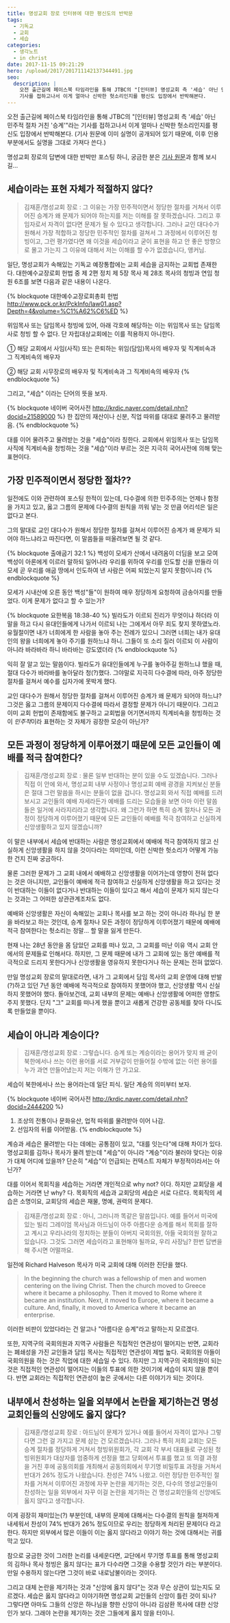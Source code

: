 ```yaml
---
title: 명성교회 장로 인터뷰에 대한 평신도의 반박문
tags:
  - 기독교
  - 교회
  - 세습
categories:
  - 생각노트
  - in christ
date: 2017-11-15 09:21:29
hero: /upload/2017/201711142137344491.jpg
seo:
  description: |
    오전 출근길에 페이스북 타임라인을 통해 JTBC의 "[인터뷰] 명성교회 측 '세습' 아닌 민주적 절차 거친 '승계'"라는
    기사를 접하고나서 이게 얼마나 신박한 헛소리인지를 평신도 입장에서 반박해본다.
---
```



오전 출근길에 페이스북 타임라인을 통해 JTBC의 "[인터뷰] 명성교회 측 '세습' 아닌 민주적 절차 거친
'승계'"라는 기사를 접하고나서 이게 얼마나 신박한 헛소리인지를 평신도 입장에서 반박해본다.
(기사 원문에 이미 실명이 공개되어 있기 때문에, 이후 인용 부분에서도 실명을 그대로 가져다 쓴다.)

명성교회 장로의 답변에 대한 반박만 포스팅 하니, 궁금한 분은 [기사 원문](http://news.jtbc.joins.com/article/article.aspx?news_id=NB11549763)과 함께 보시길...

## 세습이라는 표현 자체가 적절하지 않다?

> 김재훈/명성교회 장로 : 그 이유는 가장 민주적이면서 정당한 절차를 거쳐서 이루어진 승계가 왜 문제가
되어야 하는지를 저는 이해를 잘 못하겠습니다. 그리고 후임자로서 자격이 없다면 문제가 될 수 있다고
생각합니다. 그러나 교인 대다수가 원해서 가장 적합하고 정당한 민주적인 절차를 걸쳐서 그 과정에서
이루어진 청빙이고, 그런 평가였다면 왜 이것을 세습이라고 굳이 표현을 하고 안 좋은 방향으로 몰고 가는지
그 이유에 대해서 저는 이해를 할 수가 없겠습니다, 앵커님.

일단, 명성교회가 속해있는 기독교 예장통합에는 교회 세습을 금지하는 교회법 존재한다. 대한예수교장로회
헌법 중 제 2편 정치 제 5장 목사 제 28조 목사의 청빙과 연임 청원 6조를 보면 다음과 같은 내용이 나온다.

{% blockquote 대한예수교장로회총회 헌법 http://www.pck.or.kr/PckInfo/law01.asp?Depth=4&volume=%C1%A62%C6%ED %}

위임목사 또는 담임목사 청빙에 있어, 아래 각호에 해당하는 이는 위임목사 또는 담임목사로 청빙 할 수
없다. 단 자립대상교회에는 이를 적용하지 아니한다.

① 해당 교회에서 사임(사직) 또는 은퇴하는 위임(담임)목사의 배우자 및 직계비속과 그 직계비속의 배우자

② 해당 교회 시무장로의 배우자 및 직계비속과 그 직계비속의 배우자
{% endblockquote %}

그리고, "세습" 이라는 단어의 뜻을 보자.

{% blockquote 네이버 국어사전 http://krdic.naver.com/detail.nhn?docid=21589000 %}
한 집안의 재산이나 신분, 직업 따위를 대대로 물려주고 물려받음.
{% endblockquote %}

대를 이어 물려주고 물려받는 것을 "세습"이라 칭한다. 교회에서 위임목사 또는 담임목사직에 직계비속을
청빙하는 것을 "세습"이라 부르는 것은 지극히 국어사전에 의해 맞는 표현이다.

## 가장 민주적이면서 정당한 절차??

일전에도 이와 관련하여 포스팅 한적이 있는데, 다수결에 의한 민주주의는 언제나 함정을 가지고 있고,
옳고 그름의 문제에 다수결의 원칙을 끼워 넣는 것 만큼 어리석은 일은 없다고 본다.

그의 말대로 교인 대다수가 원해서 정당한 절차를 걸쳐서 이루어진 승계가 왜 문제가 되어야 하느냐라고
따진다면, 이 말씀들을 떠올려보면 될 것 같다.


{% blockquote 출애굽기 32:1 %}
백성이 모세가 산에서 내려옴이 더딤을 보고 모여 백성이 아론에게 이르러 말하되 일어나라 우리를 위하여
우리를 인도할 신을 만들라 이 모세 곧 우리를 애굽 땅에서 인도하여 낸 사람은 어찌 되었는지 알지
못함이니라
{% endblockquote %}

모세가 시내산에 오른 동안 백성"들"이 원하여 매우 정당하게 요청하여 금송아지를 만들었다. 이게 문제가
없다고 할 수 있는가?

{% blockquote 요한복음 18:38-40 %}
빌라도가 이르되 진리가 무엇이냐 하더라 이 말을 하고 다시 유대인들에게 나가서 이르되 나는 그에게서
아무 죄도 찾지 못하였노라. 유월절이면 내가 너희에게 한 사람을 놓아 주는 전례가 있으니 그러면 너희는
내가 유대인의 왕을 너희에게 놓아 주기를 원하느냐 하니. 그들이 또 소리 질러 이르되 이 사람이 아니라
바라바라 하니 바라바는 강도였더라
{% endblockquote %}

익히 잘 알고 있는 말씀이다. 빌라도가 유대인들에게 누구를 놓아주길 원하느냐 했을 때, 절대 다수가
바라바를 놓아달라 청(?)했다. 그야말로 지극히 다수결에 따라, 아주 정당한 절차를 걸쳐서 예수를 십자가에
못박게 했다.

교인 대다수가 원해서 정당한 절차를 걸쳐서 이루어진 승계가 왜 문제가 되어야 하느냐? 그것은 옳고 그름의
문제이지 다수결에 따라서 결정할 문제가 아니기 때문이다. 그리고 이미 교회 헌법이 존재함에도 불구하고
교회법을 어기면서까지 직계비속을 청빙하는 것이 *민주적*이라 표현하는 것 자체가 굉장한 모순이 아닌가?

## 모든 과정이 정당하게 이루어졌기 때문에 모든 교인들이 예배를 적극 참여한다?

> 김재훈/명성교회 장로 :  물론 일부 반대하는 분이 있을 수도 있겠습니다. 그러나 직접 이 안에 와서,
명성교회 내부 사정이나 명성교회 예배 광경을 지켜보신 분들은 절대 그런 말씀을 하시는 분들이 없을
겁니다. 명성교회 와서 직접 예배를 드려보시고 교인들의 예배 자세라든가 예배를 드리는 모습들을 보면
아마 이런 말씀들은 일거에 사라지리라고 생각합니다. 왜 그런가 하면 특히 승계 절차나 모든 과정이
정당하게 이루어졌기 때문에 모든 교인들이 예배를 적극 참여하고 신실하게 신앙생활하고 있지 않겠습니까?


이 말은 내부에서 세습에 반대하는 사람은 명성교회에서 예배에 적극 참여하지 않고 신실하게 신앙생활을
하지 않을 것이다라는 의미인데, 이런 신박한 헛소리가 어떻게 가능한 건지 진짜 궁금하다.

물론 그러한 문제가 그 교회 내에서 예배하고 신앙생활을 이어가는데 영향이 전혀 없다는 것은 아니지만,
교인들이 예배에 적극 참여하고 신실하게 신앙생활을 하고 있다는 것이 반대하는 이들이 없다거나 반대하는
이들이 있다고 해서 세습이 문제가 되지 않는다는 것과는 그 어떠한 상관관계조차도 없다.

예배와 신앙생활은 자신이 속해있는 교회나 목사를 보고 하는 것이 아니라 하나님 한 분을 바라보고 하는
것인데, 승계 절차나 모든 과정이 정당하게 이루어졌기 때문에 예배에 적극 참여한다는 헛소리는 정말...
할 말을 잃게 만든다.

현재 나는 28년 동안을 몸 담았던 교회를 떠나 있고, 그 교회를 떠난 이유 역시 교회 안에서의 문제들로
인해서다. 하지만, 그 문제 때문에 내가 그 교회에 있는 동안 예배를 적극적으로 드리지 못한다거나
신앙생활을 영유하지 못한다거나 하는 문제는 전혀 없었다.

만일 명성교회 장로의 말대로라면, 내가 그 교회에서 담임 목사의 교회 운영에 대해 반발(?)하고 있던
7년 동안 예배에 적극적으로 참여하지 못했어야 했고, 신앙생활 역시 신실하지 못했어야 했다. 돌아보건데,
교회 내부의 문제는 예배나 신앙생활에 어떠한 영향도 주지 못했다. 단지 "그" 교회를 떠나게 했을 뿐이고
새롭게 건강한 공동체를 찾아 다니도록 만들었을 뿐이다.

## 세습이 아니라 계승이다?

> 김재훈/명성교회 장로 : 그렇습니다. 승계 또는 계승이라는 용어가 맞지 왜 굳이 북한에서나 쓰는 이런
용어를 서로 거부감이 만들어질 수밖에 없는 이런 용어를 누가 과연 만들어냈는지 저는 이해가 안 가고요.


세습이 북한에서나 쓰는 용어라는데 일단 피식. 일단 계승의 의미부터 보자.

{% blockquote 네이버 국어사전 http://krdic.naver.com/detail.nhn?docid=2444200 %}
1. 조상의 전통이나 문화유산, 업적 따위를 물려받아 이어 나감.
2. 선임자의 뒤를 이어받음.
{% endblockquote %}

계승과 세습은 물려받는 다는 데에는 공통점이 있고, "대를 잇는다"에 대해 차이가 있다. 명성교회를 김하나
목사가 물려 받는데 "세습"이 아니라 "계승"이라 불러야 맞다는 이유가 대체 어디에 있을까? 단순히
"세습"이 언급되는 컨텍스트 자체가 부정적이라서는 아닌가?

대를 이어서 목회직을 세습하는 거라면 개인적으로 why not? 이다. 하지만 교회당을 세습하는 거라면 난
why? 다. 목회직의 세습과 교회당의 세습은 서로 다르다. 목회직의 세습은 소명이요, 교회당의 세습은 재물,
명예, 권력의 문제다.

> 김재훈/명성교회 장로 : 아니, 그러니까 똑같은 말씀입니다. 예를 들어서 미국에 있는 빌리 그레이엄
목사님과 아드님이 아주 아름다운 승계를 해서 목회를 잘하고 계시고 우리나라의 정치하는 분들이 아버지
국회의원, 아들 국회의원 잘하고 있습니다. 그것도 그러면 세습이라고 표현해야 될까요, 우리 사장님? 한번
답변을 해 주시면 어떨까요.


일전에 Richard Halveson 목사가 미국 교회에 대해 이러한 진단을 했다.

> In the beginning the church was a fellowship of men and women centering on the living Christ.
Then the church moved to Greece where it became a philosophy. Then it moved to Rome where it became
an institution. Next, it moved to Europe, where it became a culture. And, finally, it moved to
America where it became an enterprise.


이러한 비판이 있었다라는 건 알고나 "아름다운 승계"라고 말하는지 모르겠다.

또한, 지역구의 국회의원과 지역구 사람들은 직접적인 연관성이 떨어지는 반면, 교회라는 폐쇄성을 가진
교인들과 담임 목사는 직접적인 연관성이 제법 높다. 국회의원 아들이 국회의원을 하는 것은 직업에 대한
세습일 수 있다. 하지만 그 지역구의 국회의원이 되는 것은 직접적인 연관성이 떨어지는 이들의 투표에
의한 것이기에 세습이 되지 않을 뿐이다. 반면 교회라는 직접적인 연관성이 높은 곳에서는 다른 이야기가
되는 것이다.

## 내부에서 찬성하는 일을 외부에서 논란을 제기하는건 명성교회인들의 신앙에도 옳지 않다?

> 김재훈/명성교회 장로 : 아드님이 문제가 있거나 예를 들어서 자격이 없거나 그렇다면 그런 걸 가지고
문제 삼는 건 모르겠습니다. 그러나 특히 저희 교회는 모든 승계 절차를 정당하게 거쳐서 청빙위원회가, 각
교회 각 부서 대표들로 구성된 청빙위원회가 대상자를 엄중하게 선정을 했고 당회에서 투표를 했고 또 의결
과정을 거친 후에 공동의회를 개최해서 공동의회에서 무기명 비밀투표 과정을 거쳐서 반대가 26% 정도가
나왔습니다. 찬성은 74% 나왔고. 이런 정당한 민주적인 절차를 거쳐서 이루어진 과정에 자꾸 논란을
제기하는 것은, 다수의 명성교인들이 찬성하는 일을 외부에서 자꾸 이걸 논란을 제기하는 건 명성교회인들의
신앙에도 옳지 않다고 생각합니다.


이게 굉장히 재미있는(?) 부분인데, 내부의 문제에 대해서는 다수결의 원칙을 철저하게 내세워서 찬성이 74%
반대가 26% 정도이므로 우리는 정당하게 처리된 문제이다 라고 한다. 하지만 외부에서 많은 이들이 이는
옳지 않다라고 이야기 하는 것에 대해서는 귀를 막고 있다.

참으로 궁금한 것이 그러한 논리를 내세운다면, 교단에서 무기명 투표를 통해 명성교회의 김하나 목사 청빙은
옳지 않다는 표가 다수라면 그것을 수용할 것인가 라는 부분이다. 만일 수용하지 않는다면 그것이 바로
내로남불이라는 것이다.

그리고 대체 논란을 제기하는 것과 "신앙에 옳지 않다"는 것과 무슨 상관이 있는지도 모르겠다. 세습은 옳지
않다라고 이야기하면 명성교회 교인들의 신앙이 틀린 것이 되나? 그렇다면 아마도 그들의 신앙은 하나님을
향한 신앙이 아니라 김삼환 목사에 대한 신앙인가 보다. 그래야 논란을 제기하는 것은 그들에게 옳지 않을
터이니.
